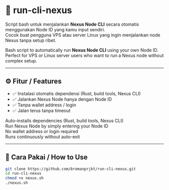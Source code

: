 # 🧠 run-cli-nexus

Script bash untuk menjalankan **Nexus Node CLI** secara otomatis menggunakan Node ID yang kamu input sendiri.  
Cocok buat pengguna VPS atau server Linux yang ingin menjalankan node Nexus tanpa setup ribet.

Bash script to automatically run **Nexus Node CLI** using your own Node ID.  
Perfect for VPS or Linux server users who want to run a Nexus node without complex setup.

---

## ⚙️ Fitur / Features

- ✅ Instalasi otomatis dependensi (Rust, build tools, Nexus CLI)  
- ✅ Jalankan Nexus Node hanya dengan Node ID  
- ✅ Tanpa wallet address / login  
- ✅ Jalan terus tanpa timeout

Auto-installs dependencies (Rust, build tools, Nexus CLI)  
Run Nexus Node by simply entering your Node ID  
No wallet address or login required  
Runs continuously without auto-exit

---

## 🚀 Cara Pakai / How to Use

```bash
git clone https://github.com/bromanprjkt/run-cli-nexus.git
cd run-cli-nexus
chmod +x nexus.sh
./nexus.sh

